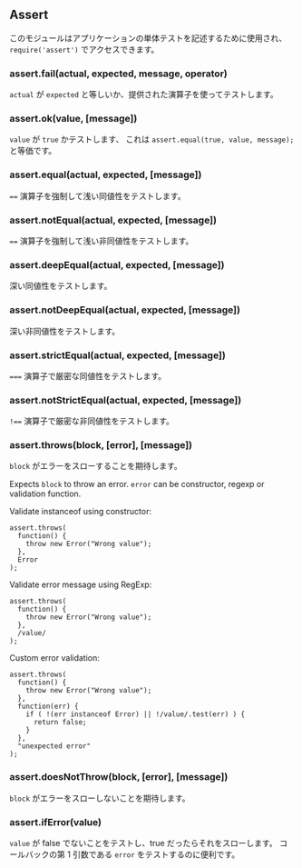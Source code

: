 ## Assert

<!--
This module is used for writing unit tests for your applications, you can
access it with `require('assert')`.
-->
このモジュールはアプリケーションの単体テストを記述するために使用され、
`require('assert')` でアクセスできます。

### assert.fail(actual, expected, message, operator)

<!--
Tests if `actual` is equal to `expected` using the operator provided.
-->
`actual` が `expected` と等しいか、提供された演算子を使ってテストします。

### assert.ok(value, [message])

<!--
Tests if value is a `true` value, it is equivalent to `assert.equal(true, value, message);`
-->
`value` が `true` かテストします、
これは `assert.equal(true, value, message);` と等価です。

### assert.equal(actual, expected, [message])

<!--
Tests shallow, coercive equality with the equal comparison operator ( `==` ).
-->
`==` 演算子を強制して浅い同値性をテストします。

### assert.notEqual(actual, expected, [message])

<!--
Tests shallow, coercive non-equality with the not equal comparison operator ( `!=` ).
-->
`==` 演算子を強制して浅い非同値性をテストします。

### assert.deepEqual(actual, expected, [message])

<!--
Tests for deep equality.
-->
深い同値性をテストします。

### assert.notDeepEqual(actual, expected, [message])

<!--
Tests for any deep inequality.
-->
深い非同値性をテストします。

### assert.strictEqual(actual, expected, [message])

<!--
Tests strict equality, as determined by the strict equality operator ( `===` )
-->
`===` 演算子で厳密な同値性をテストします。

### assert.notStrictEqual(actual, expected, [message])

<!--
Tests strict non-equality, as determined by the strict not equal operator ( `!==` )
-->
`!==` 演算子で厳密な非同値性をテストします。

### assert.throws(block, [error], [message])

<!--
Expects `block` to throw an error.
-->
`block` がエラーをスローすることを期待します。

Expects `block` to throw an error. `error` can be constructor, regexp or 
validation function.

Validate instanceof using constructor:

    assert.throws(
      function() {
        throw new Error("Wrong value");
      },
      Error
    );

Validate error message using RegExp:

    assert.throws(
      function() {
        throw new Error("Wrong value");
      },
      /value/
    );

Custom error validation:

    assert.throws(
      function() {
        throw new Error("Wrong value");
      },
      function(err) {
        if ( !(err instanceof Error) || !/value/.test(err) ) {
          return false;
        }
      },
      "unexpected error"
    );

### assert.doesNotThrow(block, [error], [message])

<!--
Expects `block` not to throw an error, see assert.throws for details.
-->
`block` がエラーをスローしないことを期待します。

### assert.ifError(value)

<!--
Tests if value is not a false value, throws if it is a true value. Useful when
testing the first argument, `error` in callbacks.
-->
`value` が false でないことをテストし、true だったらそれをスローします。
コールバックの第 1 引数である `error` をテストするのに便利です。
